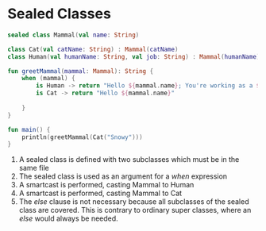 # Sealed Classes

<div class="language-kotlin" theme="idea">

```kotlin
sealed class Mammal(val name: String)                                                   // 1

class Cat(val catName: String) : Mammal(catName)
class Human(val humanName: String, val job: String) : Mammal(humanName)

fun greetMammal(mammal: Mammal): String {
    when (mammal) {                                                                     // 2
        is Human -> return "Hello ${mammal.name}; You're working as a ${mammal.job}"    // 3
        is Cat -> return "Hello ${mammal.name}"                                         // 4
                                                                                        // 5
    }
}

fun main() {
    println(greetMammal(Cat("Snowy")))
}
```

</div>


1. A sealed class is defined with two subclasses which must be in the same file
2. The sealed class is used as an argument for a *when* expression 
3. A smartcast is performed, casting Mammal to Human
4. A smartcast is performed, casting Mammal to Cat
5. The *else* clause is not necessary because all subclasses of the sealed class are covered.
This is contrary to ordinary super classes, where an *else* would always be needed.


